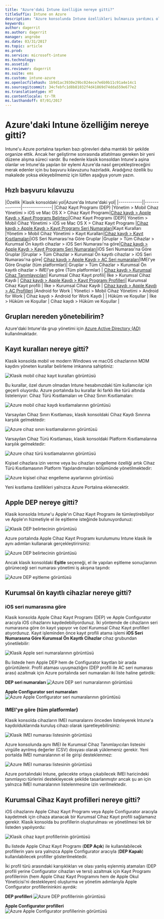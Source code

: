 ```yaml
---
title: "Azure'daki Intune özelliğim nereye gitti?"
titleSuffix: Intune on Azure
description: "Azure konsolunda Intune özellikleri bulmanıza yardımcı olur.\""
keywords: 
author: dagerrit
ms.author: dagerrit
manager: angrobe
ms.date: 03/31/2017
ms.topic: article
ms.prod: 
ms.service: microsoft-intune
ms.technology: 
ms.assetid: 
ms.reviewer: dagerrit
ms.suite: ems
ms.custom: intune-azure
ms.openlocfilehash: 1b9d1ac3930e29bc024ece7e6b9b11c91a4e14c1
ms.sourcegitcommit: 34cfebfc1d8b81032f4d41869d74dda559e677e2
ms.translationtype: HT
ms.contentlocale: tr-TR
ms.lasthandoff: 07/01/2017
---
```

# <a name="where-did-my-intune-feature-go-in-azure"></a>Azure'daki Intune özelliğim nereye gitti?
Intune'u Azure portalına taşırken bazı görevleri daha mantıklı bir şekilde organize ettik. Ancak her geliştirme sonrasında atlatılması gereken bir yeni düzene alışma süreci vardır. Bu nedenle klasik konsoldan Intune'a aşina olanlar ve Intune'da yapılan bir eylemi Azure'da nasıl gerçekleştireceğini merak edenler için bu başvuru kılavuzunu hazırladık. Aradığınız özellik bu makalede yoksa ekleyebilmemiz için lütfen aşağıya yorum yazın.
## <a name="quick-reference-guide"></a>Hızlı başvuru kılavuzu
|Özellik |Klasik konsoldaki yol|Azure'da Intune'daki yol| |------------||---------------|---------------| |Cihaz Kayıt Programı (DEP) |Yönetim > Mobil Cihaz Yönetimi > iOS ve Mac OS X > Cihaz Kayıt Programı|[Cihaz kaydı > Apple Kaydı > Kayıt Programı Belirteci](#where-did-apple-dep-go)|Cihaz Kayıt Programı (DEP)| Yönetim > Mobil Cihaz Yönetimi > iOS ve Mac OS X > Cihaz Kayıt Programı |[Cihaz kaydı > Apple Kaydı > Kayıt Programı Seri Numaraları](#where-did-apple-dep-go)|Kayıt Kuralları |Yönetim > Mobil Cihaz Yönetimi > Kayıt Kuralları|[Cihaz kaydı > Kayıt Kısıtlamaları](#where-did-enrollment-rules-go)|iOS Seri Numarası'na Göre Gruplar |Gruplar > Tüm Cihazlar > Kurumsal Ön kayıtlı cihazlar > iOS Seri Numarası'na göre|[Cihaz kaydı > Apple Kaydı > Kayıt Programı Seri Numaraları](#where-did-corporate-pre-enrolled-devices-go)|iOS Seri Numarası'na Göre Gruplar |Gruplar > Tüm Cihazlar > Kurumsal Ön kayıtlı cihazlar > iOS Seri Numarası'na göre| [Cihaz kaydı > Apple Kaydı > AC Seri numaraları](#where-did-corporate-pre-enrolled-devices-go)|IMEI'ye Göre Gruplar (tüm platformlar)| Gruplar > Tüm Cihazlar > Kurumsal Ön kayıtlı cihazlar > IMEI'ye göre (Tüm platformlar) | [Cihaz kaydı > Kurumsal Cihaz Tanımlayıcıları](#by-imei-all-platforms)| Kurumsal Cihaz Kayıt profili| İlke > Kurumsal Cihaz Kaydı | [Cihaz kaydı > Apple Kaydı > Kayıt Programı Profilleri](#where-did-corporate-pre-enrolled-devices-go)| Kurumsal Cihaz Kayıt profili | İlke > Kurumsal Cihaz Kaydı | [Cihaz kaydı > Apple Kaydı > AC Profilleri](#where-did-corporate-pre-enrolled-devices-go) |Android for Work | Yönetici > Mobil Cihaz Yönetimi > Android for Work | Cihaz kaydı > Android for Work Kaydı | | Hüküm ve Koşullar | İlke > Hüküm ve Koşullar | Cihaz kaydı > Hüküm ve Koşullar |


## <a name="where-do-i-manage-groups"></a>Grupları nereden yönetebilirim?
Azure'daki Intune'da grup yönetimi için [Azure Active Directory (AD)](https://docs.microsoft.com/azure/active-directory/active-directory-groups-create-azure-portal) kullanılmaktadır.

## <a name="where-did-enrollment-rules-go"></a>Kayıt kuralları nereye gitti?
Klasik konsolda mobil ve modern Windows ve macOS cihazlarının MDM kaydını yöneten kurallar belirleme imkanına sahiptiniz:

![Klasik mobil cihaz kayıt kuralları görüntüsü](./media/01-classic-rules.png)

Bu kurallar, özel durum olmadan Intune hesabınızdaki tüm kullanıcılar için geçerli oluyordu. Azure portalında bu kurallar iki farklı ilke türü altında listeleniyor: Cihaz Türü Kısıtlamaları ve Cihaz Sınırı Kısıtlamaları:

![Azure mobil cihaz kaydı kısıtlamalarının görüntüsü](./media/02-azure-enroll-restrictions.png)

Varsayılan Cihaz Sınırı Kısıtlaması, klasik konsoldaki Cihaz Kaydı Sınırına karşılık gelmektedir:

![Azure cihaz sınırı kısıtlamalarının görüntüsü](./media/03-azure-device-limit.png)

Varsayılan Cihaz Türü Kısıtlaması, klasik konsoldaki Platform Kısıtlamalarına karşılık gelmektedir:

![Azure cihaz türü kısıtlamalarının görüntüsü](./media/04-azure-platform-restrictions.png)

Kişisel cihazlara izin verme veya bu cihazları engelleme özelliği artık Cihaz Türü Kısıtlamasının Platform Yapılandırmaları bölümünde yönetilmektedir:

![Azure kişisel cihaz engelleme ayarlarının görüntüsü](./media/05-azure-personal-block.png)

Yeni kısıtlama özellikleri yalnızca Azure Portalına eklenecektir.

## <a name="where-did-apple-dep-go"></a>Apple DEP nereye gitti?
Klasik konsolda Intune'u Apple'ın Cihaz Kayıt Programı ile tümleştirebiliyor ve Apple'ın hizmetiyle el ile eşitleme isteğinde bulunuyordunuz:

![Klasik DEP belirtecinin görüntüsü](./media/06-classic-dep-token.png)

Azure portalında Apple Cihaz Kayıt Programı kurulumunu Intune klasik ile aynı adımları kullanarak gerçekleştirirsiniz:

![Azure DEP belirtecinin görüntüsü](./media/07-azure-dep-token.png)

Ancak klasik konsoldaki **Eşitle** seçeneği, el ile yapılan eşitleme sonuçlarının görüneceği seri numarası yönetimi iş akışına taşındı:

![Azure DEP eşitleme görüntüsü](./media/08-azure-dep-sync.png)

## <a name="where-did-corporate-pre-enrolled-devices-go"></a>Kurumsal ön kayıtlı cihazlar nereye gitti?
### <a name="by-ios-serial-number"></a>iOS seri numarasına göre
Klasik konsolda Apple Cihaz Kayıt Programı (DEP) ve Apple Configurator aracıyla iOS cihazlarını kaydedebiliyordunuz. İki yöntemde de cihazların seri numarasına göre ön kayıt yapıyor ve özel Kurumsal Cihaz Kayıt profilleri atıyordunuz. Kayıt işleminden önce kayıt profili atama işlemi **iOS Seri Numarasına Göre Kurumsal Ön Kayıtlı Cihazlar** cihaz grubundan yönetilebilir:

![Klasik Apple seri numaralarının görüntüsü](./media/09-classic-apple-serials.png)

Bu listede hem Apple DEP hem de Configurator kayıtları bir arada görüntülenir. Profil ataması uyuşmazlığını (DEP profili ile AC seri numarası arası) azaltmak için Azure portalında seri numaraları iki liste haline getirdik:

**DEP seri numaraları**
![Azure DEP seri numaralarının görüntüsü](./media/10-azure-dep-serials.png)

**Apple Configurator seri numaraları**
![Azure Apple Configurator seri numaralarının görüntüsü](./media/11-azure-ac-serials.png)

### <a name="by-imei-all-platforms"></a>IMEI'ye göre (tüm platformlar)

Klasik konsolda cihazların IMEI numaralarını önceden listeleyerek Intune'a kaydolduklarında kuruluş cihazı olarak işaretleyebilirsiniz:

![Klasik IMEI numarası listesinin görüntüsü](./media/12-classic-corp-imei.png)

Azure konsolunda aynı IMEI ile Kurumsal Cihaz Tanımlayıcıları listesini virgülle ayrılmış değerler (CSV) dosyası olarak yüklemeniz gerekir. Yeni portalda IMEI numaralarının el ile girişi desteklenmez:

![Azure IMEI numarası listesinin görüntüsü](./media/13-azure-corp-imei.png)

Azure portalındaki Intune, gelecekte ortaya çıkabilecek IMEI haricindeki tanımlayıcı türlerini destekleyecek şekilde tasarlanmıştır ancak şu an için yalnızca IMEI numaralarının listelenmesine izin verilmektedir.

## <a name="where-did-corporate-device-enrollment-profiles-go"></a>Kurumsal Cihaz Kayıt profilleri nereye gitti?
iOS cihazlarını Apple Cihaz Kayıt Programı veya Apple Configurator aracıyla kaydetmek için cihaza atanacak bir Kurumsal Cihaz Kayıt profili sağlamanız gerekir. Klasik konsolda bu profillerin oluşturulması ve yönetilmesi tek bir listeden yapılıyordu:

![Klasik cihaz kayıt profillerinin görüntüsü](./media/14-classic-corp-profiles.png)

Bu listede Apple Cihaz Kayıt Programı (**DEP Açık**) ile kullanılabilecek profillerin yanı sıra yalnızca Apple Configurator aracıyla (**DEP Kapalı**) kullanılabilecek profiller gösterilmektedir.

İki profil türü arasındaki karışıklıkları ve olası yanlış eşlenmiş atamaları (DEP profili yerine Configurator cihazları ve tersi) azaltmak için Kayıt Programı profillerinin (hem Apple Cihaz Kayıt Programını hem de Apple Okul Yöneticisi'ni destekleyen) oluşturma ve yönetim adımlarıyla Apple Configurator profillerininkini ayırdık:

**DEP profilleri**
![Azure DEP profillerinin görüntüsü](./media/15-azure-dep-profiles.png)

**Apple Configurator profilleri**
![Azure Apple Configurator profillerinin görüntüsü](./media/16-azure-ac-profiles.png)
